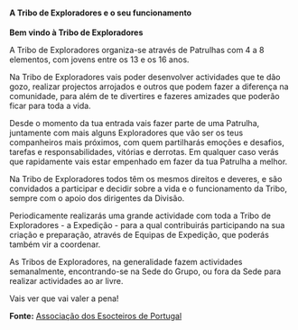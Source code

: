 #### A Tribo de Exploradores e o seu funcionamento ####

**Bem vindo à Tribo de Exploradores**

A Tribo de Exploradores organiza-se através de Patrulhas com 4 a 8 elementos, com jovens entre os 13 e os 16 anos. 

Na Tribo de Exploradores vais poder desenvolver actividades que te dão gozo, realizar projectos arrojados e outros que podem fazer a diferença na comunidade, para além de te divertires e fazeres amizades que poderão ficar para toda a vida.

Desde o momento da tua entrada vais fazer parte de uma Patrulha, juntamente com mais alguns Exploradores que vão ser os teus companheiros mais próximos, com quem partilharás emoções e desafios, tarefas e responsabilidades, vitórias e derrotas. Em qualquer caso verás que rapidamente vais estar empenhado em fazer da tua Patrulha a melhor.

Na Tribo de Exploradores todos têm os mesmos direitos e deveres, e são convidados a participar e decidir sobre a vida e o funcionamento da Tribo, sempre com o apoio dos dirigentes da Divisão.

Periodicamente realizarás uma grande actividade com toda a Tribo de Exploradores - a Expedição - para a qual contribuirás participando na sua criação e preparação, através de Equipas de Expedição, que poderás também vir a coordenar.

As Tribos de Exploradores, na generalidade fazem actividades semanalmente, encontrando-se na Sede do Grupo, ou fora da Sede para realizar actividades ao ar livre.

Vais ver que vai valer a pena!

**Fonte:** [Associação dos Esocteiros de Portugal](http://www.escoteiros.pt/gdestaques-Tribo_de_Exploradores-20)